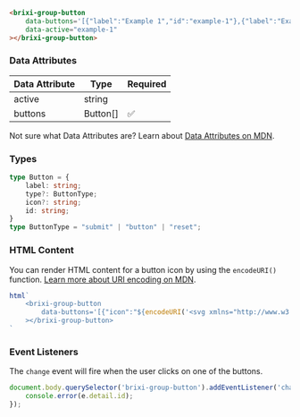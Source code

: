 ```html
<brixi-group-button
    data-buttons='[{"label":"Example 1","id":"example-1"},{"label":"Example 2","id":"example-2"},{"label":"Example 3","id":"example-3"}]'
    data-active="example-1"
></brixi-group-button>
```

### Data Attributes

| Data Attribute | Type | Required |
| -------------- | ---- | -------- |
| active | string | |
| buttons | Button[] | ✅ |

Not sure what Data Attributes are? Learn about [Data Attributes on MDN](https://developer.mozilla.org/en-US/docs/Web/HTML/Global_attributes/data-*).

### Types

```typescript
type Button = {
    label: string;
    type?: ButtonType;
    icon?: string;
    id: string;
}
type ButtonType = "submit" | "button" | "reset";
```

### HTML Content

You can render HTML content for a button icon by using the `encodeURI()` function. [Learn more about URI encoding on MDN](https://developer.mozilla.org/en-US/docs/Web/JavaScript/Reference/Global_Objects/encodeURI).

```javascript
html`
    <brixi-group-button
        data-buttons='[{"icon":"${encodeURI('<svg xmlns="http://www.w3.org/2000/svg" class="icon icon-tabler icon-tabler-home-2" width="24" height="24" viewBox="0 0 24 24" stroke-width="2" stroke="currentColor" fill="none" stroke-linecap="round" stroke-linejoin="round"><path stroke="none" d="M0 0h24v24H0z" fill="none"></path><path d="M5 12l-2 0l9 -9l9 9l-2 0"></path><path d="M5 12v7a2 2 0 0 0 2 2h10a2 2 0 0 0 2 -2v-7"></path><path d="M10 12h4v4h-4z"></path></svg>')}","label":"Example 1","id":"example-1"}]'
    ></brixi-group-button>
`
```

### Event Listeners

The `change` event will fire when the user clicks on one of the buttons.

```typescript
document.body.querySelector('brixi-group-button').addEventListener('change', (e) => {
    console.error(e.detail.id);
});
```
